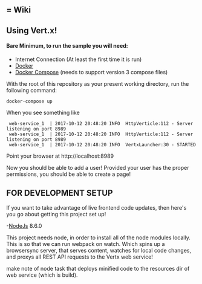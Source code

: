 = Wiki
----
## Using Vert.x!

#### Bare Minimum, to run the sample you will need:
 - Internet Connection (At least the first time it is run)
 - [Docker](https://www.docker.com/)
 - [Docker Compose](https://docs.docker.com/compose/) (needs to support version 3 compose files)
 
With the root of this repository as your present working directory, run the following command:

`docker-compose up`

When you see something like

     web-service_1  | 2017-10-12 20:48:20 INFO  HttpVerticle:112 - Server listening on port 8989
     web-service_1  | 2017-10-12 20:48:20 INFO  HttpVerticle:112 - Server listening on port 8989
     web-service_1  | 2017-10-12 20:48:20 INFO  VertxLauncher:30 - STARTED

Point your browser at http://localhost:8989

Now you should be able to add a user!
Provided your user has the proper permissions, you should be able to create a page!


## FOR DEVELOPMENT SETUP

If you want to take advantage of live frontend code updates, then here's you go about getting this project set up!

-[NodeJs](https://nodejs.org/en/) 8.6.0

This project needs node, in order to install all of the node modules locally.
This is so that we can run webpack on watch.
Which spins up a browsersync server, that serves content, watches for local code changes, and proxys all REST API requests to the Vertx web service!





make note of node task that deploys minified code to the resources dir of web service (which is build).

